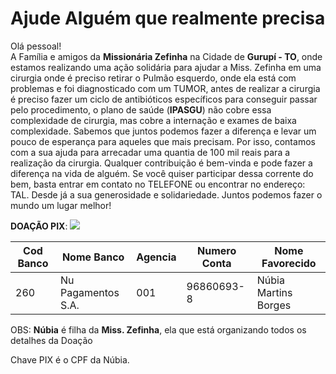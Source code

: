 # Ajude Alguém que realmente precisa

Olá pessoal! <br>
A Família e amigos da **Missionária Zefinha** na Cidade de **Gurupí - TO**, onde estamos realizando uma ação solidária para ajudar a Miss. Zefinha em uma cirurgia onde é preciso retirar o Pulmão esquerdo, onde ela está com problemas e foi diagnosticado com um TUMOR, antes de realizar a cirurgia é preciso fazer um ciclo de antibióticos específicos para conseguir passar pelo procedimento, o plano de saúde (**IPASGU**) não cobre essa complexidade de cirurgia, mas cobre a internação e exames de baixa complexidade.
Sabemos que juntos podemos fazer a diferença e levar um pouco de esperança para aqueles que mais precisam. Por isso, contamos com a sua ajuda para arrecadar uma quantia de 100 mil reais para a realização da cirurgia.
Qualquer contribuição é bem-vinda e pode fazer a diferença na vida de alguém. Se você quiser participar dessa corrente do bem, basta entrar em contato no TELEFONE ou encontrar no endereço: TAL.
Desde já a sua generosidade e solidariedade. Juntos podemos fazer o mundo um lugar melhor!

**DOAÇÃO PIX**: ![](https://i.imgur.com/PyvupVn.png)


| Cod Banco | Nome Banco | Agencia | Numero Conta | Nome Favorecido |
| --- | --- | --- | --- | --- |
| 260    |    Nu Pagamentos S.A. | 001    |    96860693-8    |    Núbia Martins Borges    |

OBS: **Núbia** é filha da **Miss. Zefinha**, ela que está organizando todos os detalhes da Doação

Chave PIX é o CPF da Núbia.
